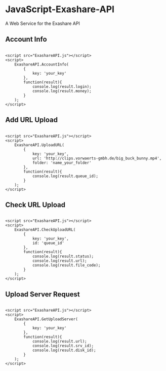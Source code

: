 # JavaScript-Exashare-API
A Web Service for the Exashare API

Account Info
------------

```

<script src="ExashareAPI.js"></script>
<script>
    ExashareAPI.AccountInfo(
        {
            key: 'your_key'
        },
        function(result){
            console.log(result.login);
            console.log(result.money);
        }
    );
</script>

```

Add URL Upload
--------------

```

<script src="ExashareAPI.js"></script>
<script>
    ExashareAPI.UploadURL(
        {
            key: 'your_key',
            url: 'http://clips.vorwaerts-gmbh.de/big_buck_bunny.mp4',
            folder: 'name_your_folder'
        },
        function(result){
            console.log(result.queue_id);
        }
    );
</script>

```

Check URL Upload
----------------

```

<script src="ExashareAPI.js"></script>
<script>
    ExashareAPI.CheckUploadURL(
        {
            key: 'your_key',
            id: 'queue_id'
        },
        function(result){
            console.log(result.status);
            console.log(result.url);
            console.log(result.file_code);
        }
    );
</script>

```

Upload Server Request
---------------------

```

<script src="ExashareAPI.js"></script>
<script>
    ExashareAPI.GetUploadServer(
        {
            key: 'your_key'
        },
        function(result){
            console.log(result.url);
            console.log(result.srv_id);
            console.log(result.disk_id);
        }
    );
</script>

```
